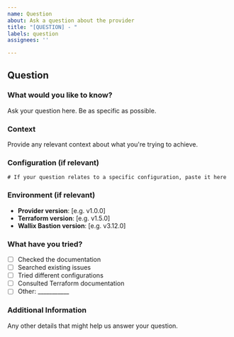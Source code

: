 ```yaml
---
name: Question
about: Ask a question about the provider
title: "[QUESTION] - "
labels: question
assignees: ''

---
```


## Question

### What would you like to know?

Ask your question here. Be as specific as possible.

### Context

Provide any relevant context about what you're trying to achieve.

### Configuration (if relevant)

```hcl
# If your question relates to a specific configuration, paste it here
```

### Environment (if relevant)

- **Provider version**: [e.g. v1.0.0]
- **Terraform version**: [e.g. v1.5.0]
- **Wallix Bastion version**: [e.g. v3.12.0]

### What have you tried?

- [ ] Checked the documentation
- [ ] Searched existing issues
- [ ] Tried different configurations
- [ ] Consulted Terraform documentation
- [ ] Other: ___________

### Additional Information

Any other details that might help us answer your question.
